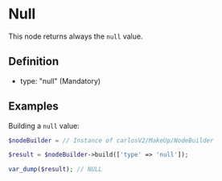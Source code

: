 # Null

This node returns always the `null` value.

## Definition

* type: "null" (Mandatory)

## Examples

Building a `null` value:

```php
$nodeBuilder = // Instance of carlosV2/MakeUp/NodeBuilder

$result = $nodeBuilder->build(['type' => 'null']);

var_dump($result); // NULL
```
